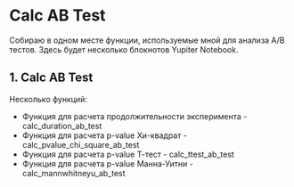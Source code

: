 # Calc AB Test
Собираю в одном месте функции, используемые мной для анализа A/B тестов.
Здесь будет несколько блокнотов Yupiter Notebook.
## 1. Calc AB Test
Несколько функций:
- Функция для расчета продолжительности эксперимента - calc_duration_ab_test
- Функция для расчета p-value Хи-квадрат - calc_pvalue_chi_square_ab_test
- Функция для расчета p-value Т-тест - calc_ttest_ab_test
- Функция для расчета p-value Манна-Уитни - calc_mannwhitneyu_ab_test
